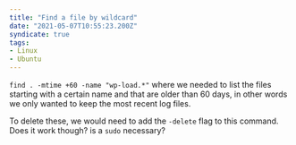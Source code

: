 ```yaml
---
title: "Find a file by wildcard"
date: "2021-05-07T10:55:23.200Z"
syndicate: true
tags: 
- Linux
- Ubuntu
---
```


``find . -mtime +60 -name "wp-load.*"`` where we needed to list the files starting with a certain name and that are older than 60 days, in other words we only wanted to keep the most recent log files.

To delete these, we would need to add the ``-delete`` flag to this command. Does it work though? is a ``sudo`` necessary?